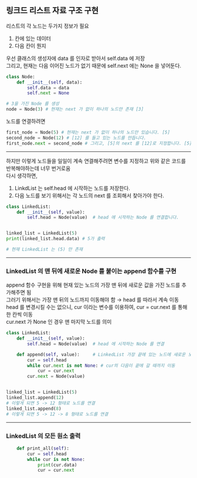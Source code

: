 ## 링크드 리스트 자료 구조 구현
리스트의 각 노드는 두가지 정보가 필요 
1. 칸에 있는 데이터 
2. 다음 칸이 뭔지

우선 클래스의 생성자에 data 를 인자로 받아서 self.data 에 저장 <br/>
그리고, 현재는 다음 이어진 노드가 없기 때문에 self.next 에는 None 을 넣어둔다. <br/>

```python
class Node:
    def __init__(self, data):
        self.data = data
        self.next = None

# 3을 가진 Node 를 생성
node = Node(3) # 현재는 next 가 없이 하나의 노드만 존재 [3]
```

노드를 연결하려면
```python
first_node = Node(5) # 현재는 next 가 없이 하나의 노드만 있습니다. [5]
second_node = Node(12) # [12] 를 들고 있는 노드를 만듭니다.
first_node.next = second_node # 그리고, [5]의 next 를 [12]로 지정합니다. [5] -> [12]
```
-----------------
하지만 이렇게 노드들을 일일이 계속 연결해주려면 변수를 지정하고 위와 같은 코드를 반복해야하는데 너무 번거로움<br/>
다시 생각하면,
1. LinkdList 는 self.head 에 시작하는 노드를 저장한다.
2. 다음 노드를 보기 위해서는 각 노드의 next 를 조회해서 찾아가야 한다.

```python
class LinkedList:
    def __init__(self, value):
        self.head = Node(value)  # head 에 시작하는 Node 를 연결합니다.


linked_list = LinkedList(5)
print(linked_list.head.data) # 5가 출력

# 현재 LinkedList 는 (5) 만 존재
```
---------------------
### LinkedList 의 맨 뒤에 새로운 Node 를 붙이는 append 함수를 구현
append 함수 구현을 위해 현재 있는 노드의 가장 맨 뒤에 새로운 값을 가진 노드를 추가해주면 됨 <br/>
그러기 위해서는 가장 맨 뒤의 노드까지 이동해야 함 → head 를 따라서 계속 이동 <br/>
head 를 변경시킬 수는 없으니, cur 이라는 변수를 이용하여, cur = cur.next 를 통해 한 칸씩 이동 <br/>
cur.next 가 None 인 경우 맨 마지막 노드를 의미 <br/>

```python
class LinkedList:
    def __init__(self, value):
        self.head = Node(value)  # head 에 시작하는 Node 를 연결

    def append(self, value):     # LinkedList 가장 끝에 있는 노드에 새로운 노드를 연결
        cur = self.head         
        while cur.next is not None: # cur의 다음이 끝에 갈 때까지 이동
            cur = cur.next          
        cur.next = Node(value)


linked_list = LinkedList(5)
linked_list.append(12)
# 이렇게 되면 5 -> 12 형태로 노드를 연결
linked_list.append(8)
# 이렇게 되면 5 -> 12 -> 8 형태로 노드를 연결
```
----------------------
### LinkedList 의 모든 원소 출력
```python
    def print_all(self):
        cur = self.head
        while cur is not None:
            print(cur.data)
            cur = cur.next
```